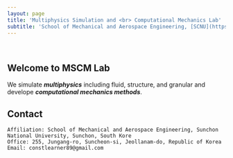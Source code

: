 ```yaml
---
layout: page
title: 'Multiphysics Simulation and <br> Computational Mechanics Lab'
subtitle: 'School of Mechanical and Aerospace Engineering, [SCNU](https://www.scnu.ac.kr/SCNU/main.do?introChk=Y)'
---
```


<br/>

## Welcome to MSCM Lab

We simulate **_multiphysics_** including fluid, structure, and granular and develope **_computational mechanics methods_**.

## Contact

```
Affiliation: School of Mechanical and Aerospace Engineering, Sunchon National University, Sunchon, South Kore
Office: 255, Jungang-ro, Suncheon-si, Jeollanam-do, Republic of Korea
Email: constlearner89@gmail.com
```
